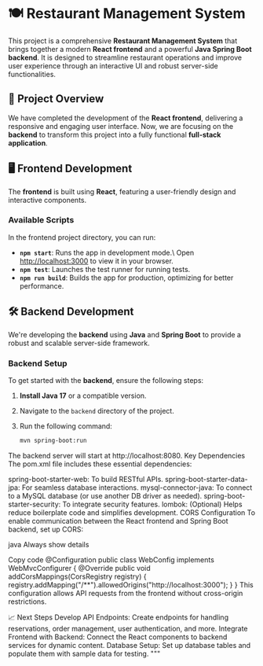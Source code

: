 # 🍽️ Restaurant Management System

This project is a comprehensive **Restaurant Management System** that brings together a modern **React frontend** and a powerful **Java Spring Boot backend**. It is designed to streamline restaurant operations and improve user experience through an interactive UI and robust server-side functionalities.

## 🚀 Project Overview

We have completed the development of the **React frontend**, delivering a responsive and engaging user interface. Now, we are focusing on the **backend** to transform this project into a fully functional **full-stack application**.

## 🖥️ Frontend Development

The **frontend** is built using **React**, featuring a user-friendly design and interactive components.

### Available Scripts

In the frontend project directory, you can run:

- **`npm start`**: Runs the app in development mode.\\
  Open [http://localhost:3000](http://localhost:3000) to view it in your browser.
- **`npm test`**: Launches the test runner for running tests.
- **`npm run build`**: Builds the app for production, optimizing for better performance.

## 🛠️ Backend Development

We're developing the **backend** using **Java** and **Spring Boot** to provide a robust and scalable server-side framework.

### Backend Setup

To get started with the **backend**, ensure the following steps:

1. **Install Java 17** or a compatible version.
2. Navigate to the `backend` directory of the project.
3. Run the following command:

   ```bash
   mvn spring-boot:run
The backend server will start at http://localhost:8080.
Key Dependencies
The pom.xml file includes these essential dependencies:

spring-boot-starter-web: To build RESTful APIs.
spring-boot-starter-data-jpa: For seamless database interactions.
mysql-connector-java: To connect to a MySQL database (or use another DB driver as needed).
spring-boot-starter-security: To integrate security features.
lombok: (Optional) Helps reduce boilerplate code and simplifies development.
CORS Configuration
To enable communication between the React frontend and Spring Boot backend, set up CORS:

java
Always show details

Copy code
@Configuration
public class WebConfig implements WebMvcConfigurer {
    @Override
    public void addCorsMappings(CorsRegistry registry) {
        registry.addMapping("/**").allowedOrigins("http://localhost:3000");
    }
}
This configuration allows API requests from the frontend without cross-origin restrictions.

📈 Next Steps
Develop API Endpoints: Create endpoints for handling reservations, order management, user authentication, and more.
Integrate Frontend with Backend: Connect the React components to backend services for dynamic content.
Database Setup: Set up database tables and populate them with sample data for testing. """
